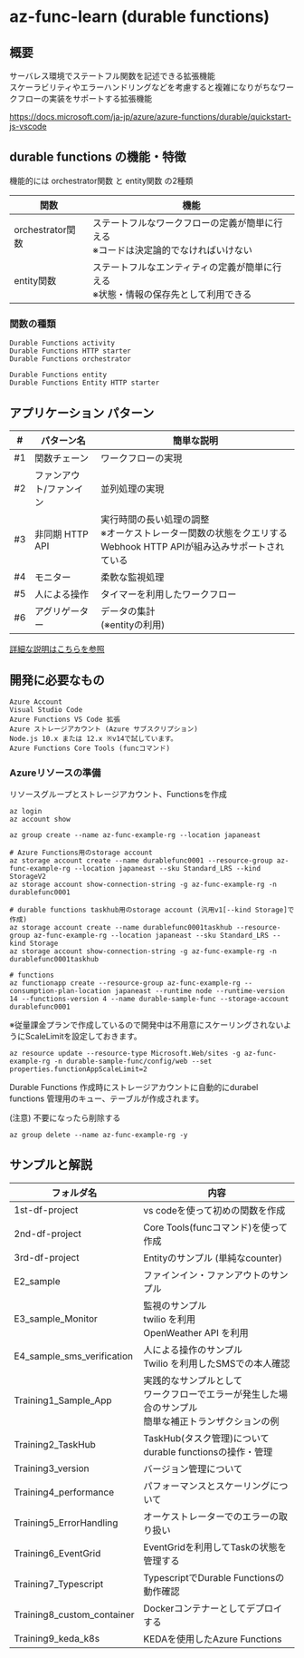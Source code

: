# az-func-learn (durable functions)

## 概要
サーバレス環境でステートフル関数を記述できる拡張機能  
スケーラビリティやエラーハンドリングなどを考慮すると複雑になりがちなワークフローの実装をサポートする拡張機能

https://docs.microsoft.com/ja-jp/azure/azure-functions/durable/quickstart-js-vscode

## durable functions の機能・特徴

機能的には orchestrator関数 と entity関数 の2種類

| 関数 | 機能 |
| --- | ---|
|orchestrator関数|ステートフルなワークフローの定義が簡単に行える<br>※コードは決定論的でなければいけない|
|entity関数|ステートフルなエンティティの定義が簡単に行える<br>※状態・情報の保存先として利用できる|

### 関数の種類
```
Durable Functions activity
Durable Functions HTTP starter
Durable Functions orchestrator

Durable Functions entity
Durable Functions Entity HTTP starter
```

## アプリケーション パターン

| # |パターン名 | 簡単な説明 |
| :--: | --- | --- |
| #1 | 関数チェーン | ワークフローの実現 |
| #2 | ファンアウト/ファンイン | 並列処理の実現 |
| #3 | 非同期 HTTP API | 実行時間の長い処理の調整 <br>※オーケストレーター関数の状態をクエリするWebhook HTTP APIが組み込みサポートされている |
| #4 | モニター | 柔軟な監視処理 |
| #5 | 人による操作 | タイマーを利用したワークフロー |
| #6 | アグリゲーター | データの集計<br>(※entityの利用) |

[詳細な説明はこちらを参照](https://docs.microsoft.com/ja-jp/azure/azure-functions/durable/durable-functions-overview)

## 開発に必要なもの
```
Azure Account
Visual Studio Code
Azure Functions VS Code 拡張
Azure ストレージアカウント (Azure サブスクリプション)
Node.js 10.x または 12.x ※v14で試しています。
Azure Functions Core Tools (funcコマンド)
```
### Azureリソースの準備 
リソースグループとストレージアカウント、Functionsを作成
```
az login
az account show

az group create --name az-func-example-rg --location japaneast

# Azure Functions用のstorage account
az storage account create --name durablefunc0001 --resource-group az-func-example-rg --location japaneast --sku Standard_LRS --kind StorageV2
az storage account show-connection-string -g az-func-example-rg -n durablefunc0001

# durable functions taskhub用のstorage account (汎用v1[--kind Storage]で作成)
az storage account create --name durablefunc0001taskhub --resource-group az-func-example-rg --location japaneast --sku Standard_LRS --kind Storage
az storage account show-connection-string -g az-func-example-rg -n durablefunc0001taskhub

# functions
az functionapp create --resource-group az-func-example-rg --consumption-plan-location japaneast --runtime node --runtime-version 14 --functions-version 4 --name durable-sample-func --storage-account durablefunc0001
```
※従量課金プランで作成しているので開発中は不用意にスケーリングされないようにScaleLimitを設定しておきます。
```
az resource update --resource-type Microsoft.Web/sites -g az-func-example-rg -n durable-sample-func/config/web --set properties.functionAppScaleLimit=2
```
Durable Functions 作成時にストレージアカウントに自動的にdurabel functions 管理用のキュー、テーブルが作成されます。

(注意) 不要になったら削除する
```
az group delete --name az-func-example-rg -y
```

## サンプルと解説
| フォルダ名 | 内容 |
| --- | ---|
| 1st-df-project | vs codeを使って初めの関数を作成 |
| 2nd-df-project | Core Tools(funcコマンド)を使って作成 |
| 3rd-df-project | Entityのサンプル (単純なcounter) |
| E2_sample | ファインイン・ファンアウトのサンプル |
| E3_sample_Monitor | 監視のサンプル <br> twilio を利用 <br> OpenWeather API を利用 |
| E4_sample_sms_verification | 人による操作のサンプル<br> Twilio を利用したSMSでの本人確認|
| Training1_Sample_App | 実践的なサンプルとして<br>ワークフローでエラーが発生した場合のサンプル<br>簡単な補正トランザクションの例 |
| Training2_TaskHub | TaskHub(タスク管理)について<br>durable functionsの操作・管理 |
| Training3_version | バージョン管理について |
| Training4_performance | パフォーマンスとスケーリングについて |
| Training5_ErrorHandling | オーケストレーターでのエラーの取り扱い |
| Training6_EventGrid | EventGridを利用してTaskの状態を管理する |
| Training7_Typescript | TypescriptでDurable Functionsの動作確認 |
| Training8_custom_container | Dockerコンテナーとしてデプロイする |
| Training9_keda_k8s | KEDAを使用したAzure Functions |